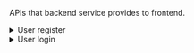 APIs that backend service provides to frontend.

<details>

<summary>User register</summary>

**Description：** 

- New user registration

**Request URL：** 
- ` http://www.gitguddojo.com/api/user/register `
  
**Request Method：**
- POST 

**Request：** 

|Parameter|Required|Type|Comment|
|:----    |:---|:----- |-----   |
|user_name |Y  |string | User name   |
|password |Y  |string | password    |
|name     |N  |string | nick name    |

 **Request Sample**

``` 
  {
    "user_name": "eirc+user+name",
    "password": "xxxxxxxxxx",
    "name": "Eric
  }
```

 **Response** 

|Parameter|Type|Comment|
|:-----  |:-----|-----                           |
|uid |int   |user ID  |
|token |string   |user access token  |
|reg_time |string   |user register time  |

 **Response Sample**

``` 
  {
    "error_code": 0,
    "data": {
      "uid": "1",
      "token": "user_token_in_base64_encoding",
      "reg_time": "1436864169"
    }
  }
```

 **Comments** 

- This API doesn't support Google/Facebook/AppID register

</details>

<details>

<summary>User login</summary>

**Description：** 

- User login with user and password

**Request URL：** 
- ` http://www.gitguddojo.com/api/user/login `
  
**Request Method：**
- POST 

**Request：** 

|Parameter|Required|Type|Comment|
|:----    |:---|:----- |-----   |
|user_name |Y  |string | User name   |
|password |Y  |string | password    |

 **Request Sample**

``` 
  {
    "user_name": "eirc+user+name",
    "password": "xxxxxxxxxx"
  }
```

**Response** 

|Parameter|Type|Comment|
|:-----  |:-----|----- |
|uid |int   |user ID  |
|token |string   |user access token  |
|last_login_time |string   |last login time|

 **Response Sample**

``` 
  {
    "error_code": 0,
    "data": {
      "uid": "1",
      "token": "user_token_in_base64_encoding",
      "last_login_time": "0"
    }
  }
```

 **Comments** 

- This API doesn't support Google/Facebook/AppID login

</details>
